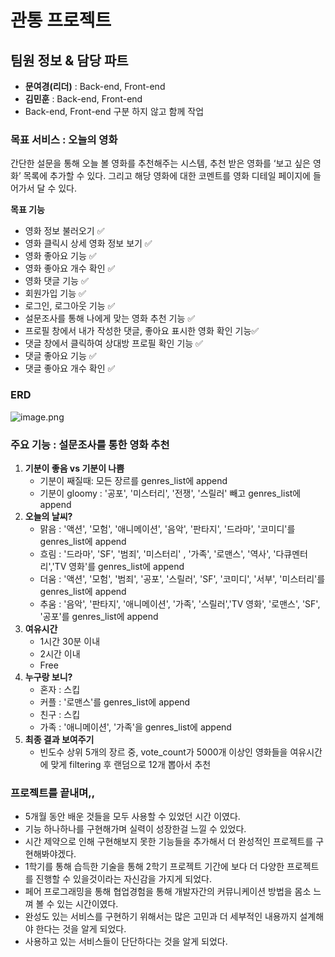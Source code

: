 # 관통 프로젝트

## 팀원 정보 & 담당 파트

- **문여경(리더)**  : Back-end, Front-end
- **김민훈** : Back-end, Front-end
- Back-end, Front-end 구분 하지 않고 함께 작업

### 목표 서비스 : 오늘의 영화

간단한 설문을 통해 오늘 볼 영화를 추천해주는 시스템, 추천 받은 영화를 ‘보고 싶은 영화’ 목록에 추가할 수 있다. 그리고 해당 영화에 대한 코멘트를 영화 디테일 페이지에 들어가서 달 수 있다. 

**목표 기능**

- 영화 정보 불러오기 ✅
- 영화 클릭시 상세 영화 정보 보기 ✅
- 영화 좋아요 기능 ✅
- 영화 좋아요 개수 확인 ✅
- 영화 댓글 기능 ✅
- 회원가입 기능 ✅
- 로그인, 로그아웃 기능 ✅
- 설문조사를 통해 나에게 맞는 영화 추천 기능  ✅
- 프로필 창에서 내가 작성한 댓글, 좋아요 표시한 영화 확인 기능✅
- 댓글 창에서 클릭하여 상대방 프로필 확인 기능 ✅
- 댓글 좋아요 기능 ✅
- 댓글 좋아요 개수 확인 ✅

### ERD

![image.png](%E1%84%80%E1%85%AA%E1%86%AB%E1%84%90%E1%85%A9%E1%86%BC%20%E1%84%91%E1%85%B3%E1%84%85%E1%85%A9%E1%84%8C%E1%85%A6%E1%86%A8%E1%84%90%E1%85%B3%2016048a3727f74a4cbc495e3ae84c76f4/image.png)

### 주요 기능 : 설문조사를 통한 영화 추천

1. **기분이 좋음 vs 기분이 나쁨**
   - 기분이 째질때:  모든 장르를 genres_list에 append
   - 기분이 gloomy : '공포', '미스터리', '전쟁', '스릴러' 빼고 genres_list에 append
2. **오늘의 날씨?**
   - 맑음 : '액션', '모험', '애니메이션', '음악', '판타지', '드라마', '코미디'를 genres_list에 append
   - 흐림 : '드라마', 'SF', '범죄', '미스터리' , '가족', '로맨스', '역사', '다큐멘터리','TV 영화'를 genres_list에 append
   - 더움 : '액션', '모험', '범죄', '공포', '스릴러', 'SF', '코미디', '서부', '미스터리'를 genres_list에 append
   - 추움 : '음악', '판타지', '애니메이션', '가족', '스릴러','TV 영화', '로맨스', 'SF', '공포'를 genres_list에 append
3. **여유시간**
   - 1시간 30분 이내
   - 2시간 이내
   - Free
4. **누구랑 보니?**
   - 혼자 : 스킵
   - 커플 : '로맨스'를 genres_list에 append
   - 친구 : 스킵
   - 가족 : '애니메이션', '가족'을 genres_list에 append
5. **최종 결과 보여주기**
   - 빈도수 상위 5개의 장르 중, vote_count가 5000개 이상인 영화들을 여유시간에 맞게 filtering 후 랜덤으로 12개 뽑아서 추천

### 프로젝트를 끝내며,,

- 5개월 동안 배운 것들을 모두 사용할 수 있었던 시간 이였다.
- 기능 하나하나를 구현해가며 실력이 성장한걸 느낄 수 있었다.
- 시간 제약으로 인해 구현해보지 못한 기능들을 추가해서 더 완성적인 프로젝트를 구현해봐야겠다.
- 1학기를 통해 습득한 기술을 통해 2학기 프로젝트 기간에 보다 더 다양한 프로젝트를 진행할 수 있을것이라는 자신감을 가지게 되었다.
- 페어 프로그래밍을 통해 협업경험을 통해 개발자간의 커뮤니케이션 방법을 몸소 느껴 볼 수 있는 시간이였다.
- 완성도 있는 서비스를 구현하기 위해서는 많은 고민과 더 세부적인 내용까지 설계해야 한다는 것을 알게 되었다.
- 사용하고 있는 서비스들이 단단하다는 것을 알게 되었다.